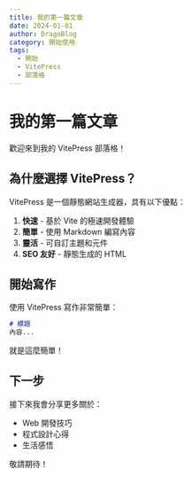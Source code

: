 ```yaml
---
title: 我的第一篇文章
date: 2024-01-01
author: DragoBlog
category: 開始使用
tags:
  - 開始
  - VitePress
  - 部落格
---
```


# 我的第一篇文章

歡迎來到我的 VitePress 部落格！

## 為什麼選擇 VitePress？

VitePress 是一個靜態網站生成器，具有以下優點：

1. **快速** - 基於 Vite 的極速開發體驗
2. **簡單** - 使用 Markdown 編寫內容
3. **靈活** - 可自訂主題和元件
4. **SEO 友好** - 靜態生成的 HTML

## 開始寫作

使用 VitePress 寫作非常簡單：

```markdown
# 標題
內容...
```

就是這麼簡單！

## 下一步

接下來我會分享更多關於：
- Web 開發技巧
- 程式設計心得
- 生活感悟

敬請期待！ 